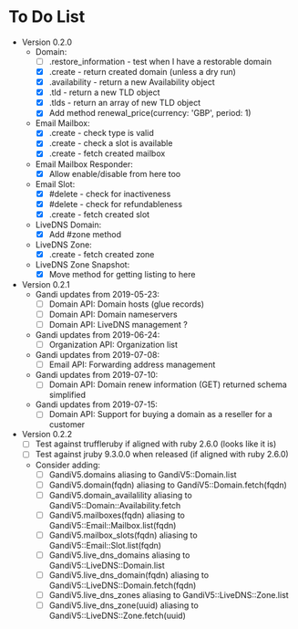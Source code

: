 # To Do List

* Version 0.2.0
  * Domain:
    * [ ] .restore_information - test when I have a restorable domain
    * [X] .create - return created domain (unless a dry run)
    * [X] .availability - return a new Availability object
    * [X] .tld - return a new TLD object
    * [X] .tlds - return an array of new TLD object
    * [X] Add method renewal_price(currency: 'GBP', period: 1)
  * Email Mailbox:
    * [X] .create - check type is valid
    * [X] .create - check a slot is available
    * [X] .create - fetch created mailbox
  * Email Mailbox Responder:
    * [X] Allow enable/disable from here too
  * Email Slot:
    * [X] #delete - check for inactiveness
    * [X] #delete - check for refundableness
    * [X] .create - fetch created slot
  * LiveDNS Domain:
    * [X] Add #zone method
  * LiveDNS Zone:
    * [X] .create - fetch created zone
  * LiveDNS Zone Snapshot:
    * [X] Move method for getting listing to here

* Version 0.2.1
  * Gandi updates from 2019-05-23:
    * [ ] Domain API: Domain hosts (glue records)
    * [ ] Domain API: Domain nameservers
    * [ ] Domain API: LiveDNS management ?
  * Gandi updates from 2019-06-24:
    * [ ] Organization API: Organization list
  * Gandi updates from 2019-07-08:
    * [ ] Email API: Forwarding address management
  * Gandi updates from 2019-07-10:
    * [ ] Domain API: Domain renew information (GET) returned schema simplified
  * Gandi updates from 2019-07-15:
    * [ ] Domain API: Support for buying a domain as a reseller for a customer

* Version 0.2.2
  * [ ] Test against truffleruby if aligned with ruby 2.6.0 (looks like it is)
  * [ ] Test against jruby 9.3.0.0 when released (if aligned with ruby 2.6.0)
  * Consider adding:
    * [ ] GandiV5.domains aliasing to GandiV5::Domain.list
    * [ ] GandiV5.domain(fqdn) aliasing to GandiV5::Domain.fetch(fqdn)
    * [ ] GandiV5.domain_availalility aliasing to GandiV5::Domain::Availability.fetch
    * [ ] GandiV5.mailboxes(fqdn) aliasing to GandiV5::Email::Mailbox.list(fqdn)
    * [ ] GandiV5.mailbox_slots(fqdn) aliasing to GandiV5::Email::Slot.list(fqdn)
    * [ ] GandiV5.live_dns_domains aliasing to GandiV5::LiveDNS::Domain.list
    * [ ] GandiV5.live_dns_domain(fqdn) aliasing to GandiV5::LiveDNS::Domain.fetch(fqdn)
    * [ ] GandiV5.live_dns_zones aliasing to GandiV5::LiveDNS::Zone.list
    * [ ] GandiV5.live_dns_zone(uuid) aliasing to GandiV5::LiveDNS::Zone.fetch(uuid)
